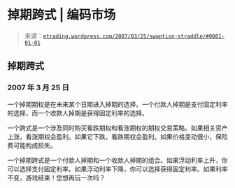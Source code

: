 <!--yml

类别：未分类

日期：2024 年 05 月 12 日 19:48:04

-->

# 掉期跨式 | 编码市场

> 来源：[`etrading.wordpress.com/2007/03/25/swaption-straddle/#0001-01-01`](https://etrading.wordpress.com/2007/03/25/swaption-straddle/#0001-01-01)

## 掉期跨式

### 2007 年 3 月 25 日

一个掉期期权是在未来某个日期进入掉期的选择。一个付款人掉期是支付固定利率的选择，而一个收款人掉期是获得固定利率的选择。

一个跨式是一个涉及同时购买看跌期权和看涨期权的期权交易策略。如果相关资产上涨，看涨期权会盈利。如果它下跌，看跌期权会盈利。如果价格变动很小，保险费可能构成损失。

一个掉期跨式是一个付款人掉期和一个收款人掉期的组合。如果浮动利率上升，你可以选择支付固定利率。如果浮动利率下降，你可以选择获得固定利率。如果利率不变，游戏结束！您想再玩一次吗？

